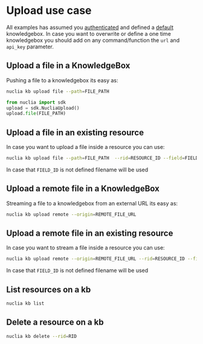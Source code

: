 # Upload use case

All examples has assumed you [authenticated](AUTH.md) and defined a [default](DEFAULT.md) knowledgebox. In case you want to overwrite or define a one time knowledgebox you should add on any command/function the `url` and `api_key` parameter.

## Upload a file in a KnowledgeBox

Pushing a file to a knowledgebox its easy as:

```bash
nuclia kb upload file --path=FILE_PATH
```

```python
from nuclia import sdk
upload = sdk.NucliaUpload()
upload.file(FILE_PATH)
```


## Upload a file in an existing resource


In case you want to upload a file inside a resource you can use:

```bash
nuclia kb upload file --path=FILE_PATH  --rid=RESOURCE_ID --field=FIELD_ID
```

In case that `FIELD_ID` is not defined filename will be used

## Upload a remote file in a KnowledgeBox

Streaming a file to a knowledgebox from an external URL its easy as:

```bash
nuclia kb upload remote --origin=REMOTE_FILE_URL
```

## Upload a remote file in an existing resource

In case you want to stream a file inside a resource you can use:

```bash
nuclia kb upload remote --origin=REMOTE_FILE_URL --rid=RESOURCE_ID --field=FIELD_ID
```

In case that `FIELD_ID` is not defined filename will be used

## List resources on a kb

```bash
nuclia kb list
```

## Delete a resource on a kb

```bash
nuclia kb delete --rid=RID
```
